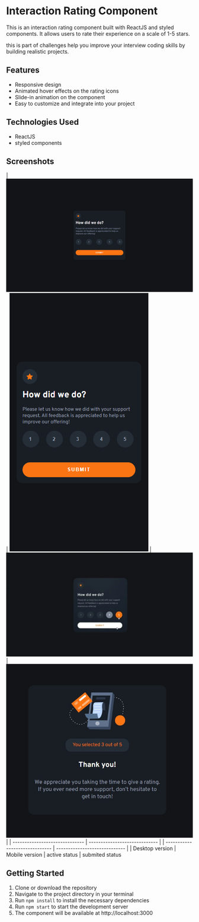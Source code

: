 # Interaction Rating Component

This is an interaction rating component built with ReactJS and styled components. It allows users to rate their experience on a scale of 1-5 stars.

this is part of challenges help you improve your interview coding skills by building realistic projects.
## Features
- Responsive design
- Animated hover effects on the rating icons
- Slide-in animation on the component
- Easy to customize and integrate into your project

## Technologies Used
- ReactJS
- styled components

## Screenshots
| ![](./screenshots/desktop.png) | ![](./screenshots/mobile.png) |  ![](./screenshots/active.png) |![](./screenshots/submited.png) |
| ------------------------------ | ----------------------------- | | ------------------------------ | ----------------------------- | 
| Desktop version                | Mobile version                |  active status                   | submited status 

## Getting Started
1. Clone or download the repository
2. Navigate to the project directory in your terminal
3. Run `npm install` to install the necessary dependencies
4. Run `npm start` to start the development server
5. The component will be available at http://localhost:3000






